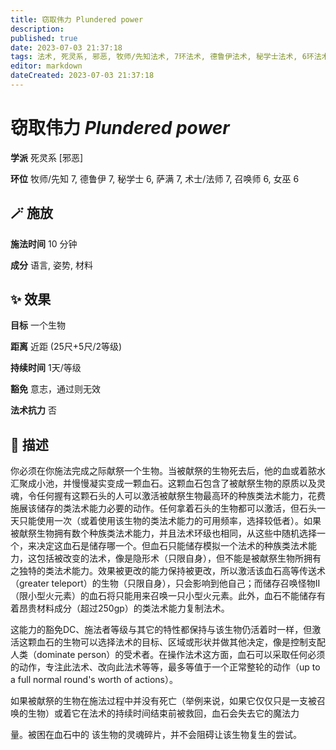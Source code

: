 ```yaml
---
title: 窃取伟力 Plundered power
description: 
published: true
date: 2023-07-03 21:37:18
tags: 法术, 死灵系, 邪恶, 牧师/先知法术, 7环法术, 德鲁伊法术, 秘学士法术, 6环法术, 萨满法术, 术士/法师法术, 召唤师法术, 女巫法术
editor: markdown
dateCreated: 2023-07-03 21:37:18
---
```


# **窃取伟力** *Plundered power*

**学派** 死灵系 \[邪恶\] 

**环位** 牧师/先知 7, 德鲁伊 7, 秘学士 6, 萨满 7, 术士/法师 7, 召唤师 6, 女巫 6

## 🪄 施放

**施法时间** 10 分钟

**成分** 语言, 姿势, 材料

## ✨ 效果 

**目标** 一个生物 

**距离** 近距 (25尺+5尺/2等级)  

**持续时间** 1天/等级 

**豁免** 意志，通过则无效

**法术抗力** 否

## 📖 描述

你必须在你施法完成之际献祭一个生物。当被献祭的生物死去后，他的血或着脓水汇聚成小池，并慢慢凝实变成一颗血石。这颗血石包含了被献祭生物的原质以及灵魂，令任何握有这颗石头的人可以激活被献祭生物最高环的种族类法术能力，花费施展该储存的类法术能力必要的动作。任何拿着石头的生物都可以激活，但石头一天只能使用一次（或着使用该生物的类法术能力的可用频率，选择较低者）。如果被献祭生物拥有数个种族类法术能力，并且法术环级也相同，从这些中随机选择一个，来决定这血石是储存哪一个。但血石只能储存模拟一个法术的种族类法术能力，这包括被改变的法术，像是隐形术（只限自身），但不能是被献祭生物所拥有之独特的类法术能力。效果被更改的能力保持被更改，所以激活该血石高等传送术（greater teleport）的生物（只限自身），只会影响到他自己；而储存召唤怪物II（限小型火元素）的血石将只能用来召唤一只小型火元素。此外，血石不能储存有着昂贵材料成分（超过250gp）的类法术能力复制法术。

这能力的豁免DC、施法者等级与其它的特性都保持与该生物仍活着时一样，但激活这颗血石的生物可以选择法术的目标、区域或形状并做其他决定，像是控制支配人类（dominate person）的受术者。在操作法术这方面，血石可以采取任何必须的动作，专注此法术、改向此法术等等，最多等值于一个正常整轮的动作（up to a full normal round's worth of actions）。

如果被献祭的生物在施法过程中并没有死亡（举例来说，如果它仅仅只是一支被召唤的生物）或着它在法术的持续时间结束前被救回，血石会失去它的魔法力

量。被困在血石中的 该生物的灵魂碎片，并不会阻碍让该生物复生的尝试。
    